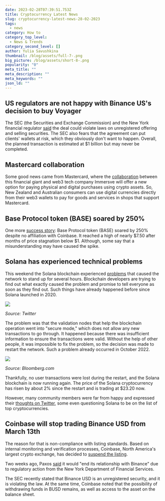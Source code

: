 ```yaml
---
date: 2023-02-28T07:39:51.753Z
title: Cryptocurrency Latest News
slug: cryptocurrency-latest-news-28-02-2023
tags:
  - news
category: How to
category_top_level:
  - News & Trends
category_second_level: []
author: Yulia Savushkina
thumbnail: /blog/assets/full-7-.png
big_picture: /blog/assets/short-8-.png
popularity: "0"
meta_title: ""
meta_description: ""
meta_keywords: ""
json_ld: ""
---
```

## US regulators are not happy with Binance US's  decision to buy Voyager

The SEC (the Securities and Exchange Commission) and the New York financial regulator [said](https://cointelegraph.com/news/voyager-is-selling-crypto-assets-through-coinbase-suggests-on-chain-data) the deal could violate laws on unregistered offering and selling securities. The SEC also fears that the agreement can put clients' wallets at risk, which they obviously don't want to happen. Overall, the planned transaction is estimated at $1 billion but may never be completed. 

## Mastercard collaboration 

Some good news came from Mastercard, where the [collaboration](https://www.scoop.co.nz/stories/BU2302/S00288/immersve-partners-with-mastercard-to-deliver-world-first-web3-payment-innovation-in-new-zealand-and-australia.htm) between this financial giant and web3 tech company Immersve will offer a new option for paying physical and digital purchases using crypto assets. So, New Zealand and Australian consumers can use digital currencies directly from their web3 wallets to pay for goods and services in shops that support Mastercard.

## Base Protocol token (BASE) soared by 250% 

One more [success story](https://www.theblock.co/post/214675/base-protocols-token-jumps-250-despite-no-affiliation-with-coinbase?utm_source=cryptopanic&utm_medium=rss): Base Protocol token (BASE) soared by 250% despite no affiliation with Coinbase. It reached a high of nearly $7.50 after months of price stagnation below $1. Although, some say that a misunderstanding may have caused the spike.

## Solana has experienced technical problems 

This weekend the Solana blockchain experienced [problems](https://www.bloomberg.com/news/articles/2023-02-25/solana-blockchain-hit-by-hours-long-network-slowdown-sol) that caused the network to stand up for several hours. Blockchain developers are trying to find out what exactly caused the problem and promise to tell everyone as soon as they find out. Such things have already happened before since Solana launched in 2020.

![](https://lh5.googleusercontent.com/GC90Akif9qmWR_yqCNZTkVbVyZkSvdBTC-eYDoMLLY7AtKUj7rQJU2uKtuQInq2Auh3ExR-yj8U_ey0SODQnifjY2SeNjVbyzFQiJ-xSq65RBYqXX2P7deFn8Yng0TQZVS1k2OvZiNhOrTFwkwyQOa8)

*Source: Twitter* 

The problem was that the validation nodes that help the blockchain operation went into "secure mode," which does not allow any new transactions to go through. It happened because there was insufficient information to ensure the transactions were valid. Without the help of other people, it was impossible to fix the problem, so the decision was made to restart the network. Such a problem already occurred in October 2022.

![](https://lh3.googleusercontent.com/TQpiKAv4mwT0sl_ND7ustni_AYQPNlGsR0Oi5ERqIdjISimMI4WuZpdqwnVE3wP8--XYEGuBj9o7OkXHcCrRJ6g6SrR-id1Ba29bRGFKgS2b9u3y7GT9D3DnLa-VKhgWqYQrdGjsjMYd8mMqxDB3sIs)

*Source: Bloomberg.com*

Thankfully, no user transactions were lost during the restart, and the Solana blockchain is now running again. The price of the Solana cryptocurrency has risen by about 2% since the restart and is trading at $23.20 now. 

However, many community members were far from happy and expressed their [thoughts on Twitter](https://cointelegraph.com/news/solana-outage-triggers-ballistic-reaction-from-the-crypto-community), some even questioning Solana to be on the list of top cryptocurrencies. 

## Coinbase will stop trading Binance USD from March 13th

The reason for that is non-compliance with listing standards. Based on internal monitoring and verification processes, Coinbase, North America's largest crypto exchange, has decided to [suspend the listing](https://www.investopedia.com/coinbase-drops-support-for-binance-busd-stablecoin-7152236). 

Two weeks ago, Paxos [said](https://www.investopedia.com/binance-and-paxos-caught-up-in-cryto-regulatory-crackdown-7108974) it would "end its relationship with Binance" due to regulatory action from the New York Department of Financial Services.

The SEC recently stated that Binance USD is an unregistered security, and it is violating the law. At the same time, Coinbase noted that the possibility of withdrawing funds in BUSD remains, as well as access to the asset on the balance sheet.